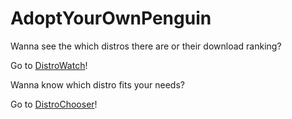 # AdoptYourOwnPenguin

Wanna see the which distros there are or their download ranking?

Go to [DistroWatch](https://distrowatch.com/)!

Wanna know which distro fits your needs?

Go to [DistroChooser](https://distrochooser.de/)!
